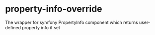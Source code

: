 # property-info-override
The wrapper for symfony PropertyInfo component which returns user-defined property info if set

